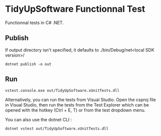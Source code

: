 # TidyUpSoftware Functionnal Test

Functionnal tests in C# .NET.

## Publish
If output directory isn't specified, it defaults to ./bin/Debug/net\<local SDK version>/
```
dotnet publish -o out
```

## Run
```
vstest.console.exe out/TidyUpSoftware.xUnitTests.dll
```

Alternatively, you can run the tests from Visual Studio. Open the csproj file in Visual Studio, then run the tests from the Test Explorer which can be opened with the hotkey (Ctrl + E, T) or from the test dropdown menu.

You can also use the dotnet CLI :
```
dotnet vstest out/TidyUpSoftware.xUnitTests.dll
```
